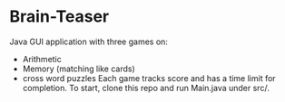 # Brain-Teaser
Java GUI application with three games on:
- Arithmetic
- Memory (matching like cards)
- cross word puzzles
Each game tracks score and has a time limit for completion.
To start, clone this repo and run Main.java under src/.
